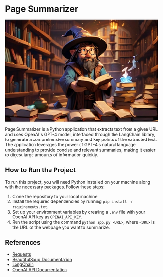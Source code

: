 # Page Summarizer

<p align="center">
    <img src="images/wizard_in_a_library.jpg" alt="A wizard in a library - Leonardo AI" width="600">
</p>

Page Summarizer is a Python application that extracts text from a given URL and uses OpenAI's GPT-4 model, interfaced through the LangChain library, to generate a comprehensive summary and key points of the extracted text. The application leverages the power of GPT-4's natural language understanding to provide concise and relevant summaries, making it easier to digest large amounts of information quickly.

## How to Run the Project

To run this project, you will need Python installed on your machine along with the necessary packages. Follow these steps:

1. Clone the repository to your local machine.
2. Install the required dependencies by running `pip install -r requirements.txt`.
3. Set up your environment variables by creating a `.env` file with your OpenAI API key as `OPENAI_API_KEY`.
4. Run the script using the command `python app.py <URL>`, where `<URL>` is the URL of the webpage you want to summarize.

## References
- [Requests](https://docs.python-requests.org/en/latest/index.html)
- [BeautifulSoup Documentation](https://www.crummy.com/software/BeautifulSoup/bs4/doc/)
- [LangChain](https://www.langchain.com/)
- [OpenAI API Documentation](https://platform.openai.com/docs/api-reference)
